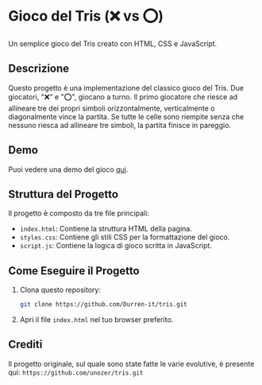 # Gioco del Tris (❌ vs ⭕️)

Un semplice gioco del Tris creato con HTML, CSS e JavaScript.

## Descrizione

Questo progetto è una implementazione del classico gioco del Tris. Due giocatori, "❌" e "⭕️", giocano a turno. Il primo giocatore che riesce ad allineare tre dei propri simboli orizzontalmente, verticalmente o diagonalmente vince la partita. Se tutte le celle sono riempite senza che nessuno riesca ad allineare tre simboli, la partita finisce in pareggio.

## Demo

Puoi vedere una demo del gioco [qui](https://6811cfe7263ec518f7583606--magical-pony-380371.netlify.app/).

## Struttura del Progetto

Il progetto è composto da tre file principali:
- `index.html`: Contiene la struttura HTML della pagina.
- `styles.css`: Contiene gli stili CSS per la formattazione del gioco.
- `script.js`: Contiene la logica di gioco scritta in JavaScript.

## Come Eseguire il Progetto

1. Clona questo repository:
    ```bash
    git clone https://github.com/Durren-it/tris.git
    ```
2. Apri il file `index.html` nel tuo browser preferito.

## Crediti

Il progetto originale, sul quale sono state fatte le varie evolutive, è presente qui:
    ```
    https://github.com/unozer/tris.git
    ```